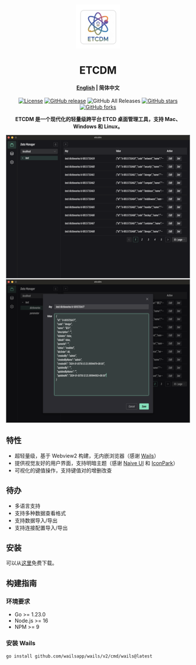 <div align="center">
<a href="https://github.com/Astronaut-X-X/etcdm/"><img src="build/appicon.png" width="120"/></a>
</div>
<h1 align="center">ETCDM</h1>
<h4 align="center"><a href="https://github.com/Astronaut-X-X/etcdm/blob/main/README.md">English</a> | <strong>简体中文</strong></h4>
<div align="center">

[![License](https://img.shields.io/github/license/Astronaut-X-X/etcdm)](https://github.com/Astronaut-X-X/etcdm/blob/main/LICENSE)
[![GitHub release](https://img.shields.io/github/release/Astronaut-X-X/etcdm)](https://github.com/Astronaut-X-X/etcdm/releases)
![GitHub All Releases](https://img.shields.io/github/downloads/Astronaut-X-X/etcdm/total)
[![GitHub stars](https://img.shields.io/github/stars/Astronaut-X-X/etcdm)](https://github.com/Astronaut-X-X/etcdm/stargazers)
[![GitHub forks](https://img.shields.io/github/forks/Astronaut-X-X/etcdm)](https://github.com/Astronaut-X-X/etcdm/fork)

<strong>ETCDM 是一个现代化的轻量级跨平台 ETCD 桌面管理工具，支持 Mac、Windows 和 Linux。</strong>
</div>

<picture>
 <source media="(prefers-color-scheme: dark)" srcset="docs/screenshots/dark_en.jpg">
 <source media="(prefers-color-scheme: light)" srcset="docs/screenshots/light_en.jpg">
 <img alt="screenshot" src="docs/screenshots/dark_en.jpg">
</picture>

<picture>
 <source media="(prefers-color-scheme: dark)" srcset="docs/screenshots/dark_en2.jpg">
 <source media="(prefers-color-scheme: light)" srcset="docs/screenshots/light_en2.jpg">
 <img alt="screenshot" src="docs/screenshots/dark_en2.jpg">
</picture>

## 特性

* 超轻量级，基于 Webview2 构建，无内嵌浏览器（感谢 [Wails](https://github.com/wailsapp/wails)）
* 提供视觉友好的用户界面，支持明暗主题（感谢 [Naive UI](https://github.com/tusen-ai/naive-ui) 和 [IconPark](https://iconpark.oceanengine.com)）
* 可视化的键值操作，支持键值对的增删改查

## 待办

* 多语言支持
* 支持多种数据查看格式
* 支持数据导入/导出
* 支持连接配置导入/导出

## 安装

可以从[这里](https://github.com/Astronaut-X-X/etcdm/releases)免费下载。

## 构建指南

### 环境要求

* Go >= 1.23.0
* Node.js >= 16
* NPM >= 9

### 安装 Wails

```bash
go install github.com/wailsapp/wails/v2/cmd/wails@latest